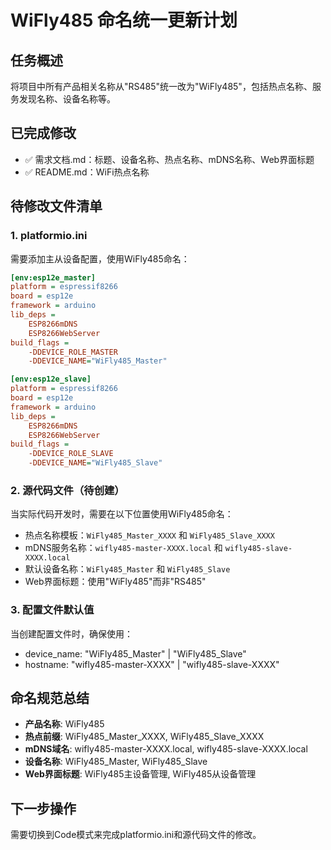 # WiFly485 命名统一更新计划

## 任务概述
将项目中所有产品相关名称从"RS485"统一改为"WiFly485"，包括热点名称、服务发现名称、设备名称等。

## 已完成修改
- ✅ 需求文档.md：标题、设备名称、热点名称、mDNS名称、Web界面标题
- ✅ README.md：WiFi热点名称

## 待修改文件清单

### 1. platformio.ini
需要添加主从设备配置，使用WiFly485命名：

```ini
[env:esp12e_master]
platform = espressif8266
board = esp12e
framework = arduino
lib_deps = 
    ESP8266mDNS
    ESP8266WebServer
build_flags =
    -DDEVICE_ROLE_MASTER
    -DDEVICE_NAME="WiFly485_Master"

[env:esp12e_slave]
platform = espressif8266
board = esp12e
framework = arduino
lib_deps = 
    ESP8266mDNS
    ESP8266WebServer
build_flags =
    -DDEVICE_ROLE_SLAVE
    -DDEVICE_NAME="WiFly485_Slave"
```

### 2. 源代码文件（待创建）
当实际代码开发时，需要在以下位置使用WiFly485命名：

- 热点名称模板：`WiFly485_Master_XXXX` 和 `WiFly485_Slave_XXXX`
- mDNS服务名称：`wifly485-master-XXXX.local` 和 `wifly485-slave-XXXX.local`
- 默认设备名称：`WiFly485_Master` 和 `WiFly485_Slave`
- Web界面标题：使用"WiFly485"而非"RS485"

### 3. 配置文件默认值
当创建配置文件时，确保使用：
- device_name: "WiFly485_Master" | "WiFly485_Slave"
- hostname: "wifly485-master-XXXX" | "wifly485-slave-XXXX"

## 命名规范总结
- **产品名称**: WiFly485
- **热点前缀**: WiFly485_Master_XXXX, WiFly485_Slave_XXXX
- **mDNS域名**: wifly485-master-XXXX.local, wifly485-slave-XXXX.local
- **设备名称**: WiFly485_Master, WiFly485_Slave
- **Web界面标题**: WiFly485主设备管理, WiFly485从设备管理

## 下一步操作
需要切换到Code模式来完成platformio.ini和源代码文件的修改。